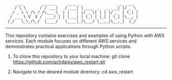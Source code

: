          ___        ______     ____ _                 _  ___  
        / \ \      / / ___|   / ___| | ___  _   _  __| |/ _ \ 
       / _ \ \ /\ / /\___ \  | |   | |/ _ \| | | |/ _` | (_) |
      / ___ \ V  V /  ___) | | |___| | (_) | |_| | (_| |\__, |
     /_/   \_\_/\_/  |____/   \____|_|\___/ \__,_|\__,_|  /_/ 
 ----------------------------------------------------------------- 


This repository contains exercises and examples of using Python with AWS services. Each module focuses on different AWS services and demonstrates practical applications through Python scripts.

1. To clone this repository to your local machine:
git clone https://github.com/achdaisy/aws_restart.git

2. Navigate to the desired module directory:
cd aws_restart


